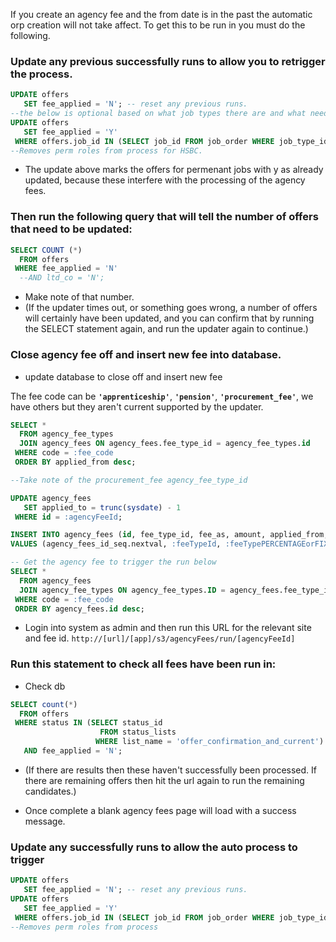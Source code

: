 If you create an agency fee and the from date is in the past the automatic orp creation will not take affect.  To get this to be run in you must do the following.

### Update any previous successfully runs to allow you to retrigger the process.
``` sql
UPDATE offers
   SET fee_applied = 'N'; -- reset any previous runs.
--the below is optional based on what job types there are and what needs to excluded, if you want any offers to not be updated, updating to fee_applied = 'Y' will remove them from the update process.
UPDATE offers
   SET fee_applied = 'Y' 
 WHERE offers.job_id IN (SELECT job_id FROM job_order WHERE job_type_id = 1) ;
--Removes perm roles from process for HSBC. 
```
* The update above marks the offers for permenant jobs with y as already updated, because these interfere with the processing of the agency fees.

### Then run the following query that will tell the number of offers that need to be updated:
``` sql
SELECT COUNT (*)
  FROM offers
 WHERE fee_applied = 'N'
  --AND ltd_co = 'N';
```

* Make note of that number.
* (If the updater times out, or something goes wrong, a number of offers will certainly have been updated, and you can confirm that by running the SELECT statement again, and run the updater again to continue.)

### Close agency fee off and insert new fee into database.
* update database to close off and insert new fee

The fee code can be **`'apprenticeship'`**, **`'pension'`**, **`'procurement_fee'`**, we have others but they aren't current supported by the updater.

``` sql
SELECT *
  FROM agency_fee_types
  JOIN agency_fees ON agency_fees.fee_type_id = agency_fee_types.id
 WHERE code = :fee_code
 ORDER BY applied_from desc;

--Take note of the procurement_fee agency_fee_type_id

UPDATE agency_fees
   SET applied_to = trunc(sysdate) - 1
 WHERE id = :agencyFeeId;

INSERT INTO agency_fees (id, fee_type_id, fee_as, amount, applied_from, discipline_unit_id)
VALUES (agency_fees_id_seq.nextval, :feeTypeId, :feeTypePERCENTAGEorFIXED, :feeAmount, TRUNC(SYSDATE), 1);
```

``` sql
-- Get the agency fee to trigger the run below
SELECT * 
  FROM agency_fees
  JOIN agency_fee_types ON agency_fee_types.ID = agency_fees.fee_type_id
 WHERE code = :fee_code
 ORDER BY agency_fees.id desc;
```  

* Login into system as admin and then run this URL for the relevant site and fee id.
`http://[url]/[app]/s3/agencyFees/run/[agencyFeeId]`

### Run this statement to check all fees have been run in:

* Check db
``` sql
SELECT count(*)
  FROM offers 
 WHERE status IN (SELECT status_id
                    FROM status_lists
                   WHERE list_name = 'offer_confirmation_and_current')
   AND fee_applied = 'N';
```

* (If there are results then these haven't successfully been processed. If there are remaining offers then hit the url again to run the remaining candidates.)

* Once complete a blank agency fees page will load with a success message.

### Update any successfully runs to allow the auto process to trigger
``` sql
UPDATE offers
   SET fee_applied = 'N'; -- reset any previous runs.
UPDATE offers
   SET fee_applied = 'Y' 
 WHERE offers.job_id IN (SELECT job_id FROM job_order WHERE job_type_id = 1) ;
--Removes perm roles from process
```